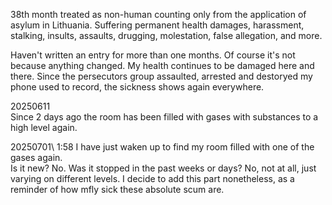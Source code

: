 38th month treated as non-human counting only from the application of asylum in Lithuania. Suffering permanent health damages, harassment, stalking, insults, assaults, drugging, molestation, false allegation, and more.

Haven't written an entry for more than one months. Of course it's not because anything changed. My health continues to be damaged here and there. Since the persecutors group assaulted, arrested and destoryed my phone used to record, the sickness shows again everywhere.

20250611\
Since 2 days ago the room has been filled with gases with substances to a high level again.

20250701\ 1:58
I have just waken up to find my room filled with one of the gases again.\
Is it new? No. Was it stopped in the past weeks or days? No, not at all, just varying on different levels. I decide to add this part nonetheless, as a reminder of how mfly sick these absolute scum are.
